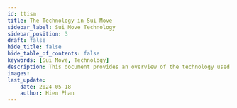 ```yaml
---
id: ttism
title: The Technology in Sui Move
sidebar_label: Sui Move Technology
sidebar_position: 3
draft: false
hide_title: false
hide_table_of_contents: false
keywords: [Sui Move, Technology]
description: This document provides an overview of the technology used in Sui Move.
images: 
last_update:
    date: 2024-05-18
    author: Hien Phan
---
```


